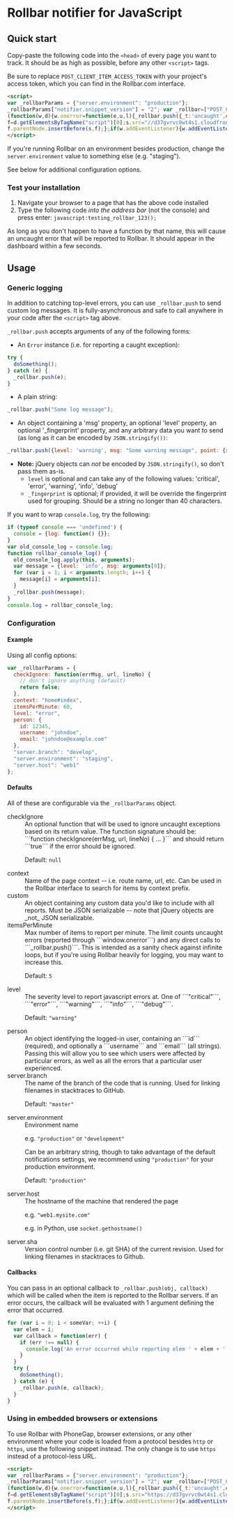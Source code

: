 # Rollbar notifier for JavaScript

<!-- Sub:[TOC] -->

## Quick start

Copy-paste the following code into the ```<head>``` of every page you want to track. It should be as high as possible, before any other ```<script>``` tags.

<!-- RemoveNext -->
Be sure to replace ```POST_CLIENT_ITEM_ACCESS_TOKEN``` with your project's access token, which you can find in the Rollbar.com interface.

<!-- EditableTextAreaStart -->
<!-- RemoveNext -->
```html
<script>
var _rollbarParams = {"server.environment": "production"};
_rollbarParams["notifier.snippet_version"] = "2"; var _rollbar=["POST_CLIENT_ITEM_ACCESS_TOKEN", _rollbarParams]; var _ratchet=_rollbar;
(function(w,d){w.onerror=function(e,u,l){_rollbar.push({_t:'uncaught',e:e,u:u,l:l});};var i=function(){var s=d.createElement("script");var 
f=d.getElementsByTagName("script")[0];s.src="//d37gvrvc0wt4s1.cloudfront.net/js/1/rollbar.min.js";s.async=!0;
f.parentNode.insertBefore(s,f);};if(w.addEventListener){w.addEventListener("load",i,!1);}else{w.attachEvent("onload",i);}})(window,document);
</script>
```
<!-- RemovePrev -->
<!-- EditableTextAreaEnd -->

If you're running Rollbar on an environment besides production, change the ```server.environment``` value to something else (e.g. "staging").
  
See below for additional configuration options.
  
### Test your installation

1. Navigate your browser to a page that has the above code installed
2. Type the following code *into the address bar* (not the console) and press enter: ```javascript:testing_rollbar_123();```

As long as you don't happen to have a function by that name, this will cause an uncaught error that will be reported to Rollbar. It should appear in the dashboard within a few seconds.

## Usage

### Generic logging

In addition to catching top-level errors, you can use ```_rollbar.push``` to send custom log messages. It is fully-asynchronous and safe to call anywhere in your code after the ```<script>``` tag above.
  
```_rollbar.push``` accepts arguments of any of the following forms:

- An ```Error``` instance (i.e. for reporting a caught exception):

```javascript
try {
  doSomething();
} catch (e) {
  _rollbar.push(e);
}
```

- A plain string:

```javascript
_rollbar.push("Some log message");
```

- An object containing a 'msg' property, an optional 'level' property, an optional '_fingerprint' property, and any arbitrary data you want to send (as long as it can be encoded by ```JSON.stringify())```:

```javascript
_rollbar.push({level: 'warning', msg: "Some warning message", point: {x: 5, y: 10}});
```

  - **Note:** jQuery objects can _not_ be encoded by ```JSON.stringify()```, so don't pass them as-is.
    - ```level``` is optional and can take any of the following values: 'critical', 'error', 'warning', 'info', 'debug'
    - ```_fingerprint``` is optional; if provided, it will be override the fingerprint used for grouping. Should be a string no longer than 40 characters.


If you want to wrap ```console.log```, try the following:

```javascript
if (typeof console === 'undefined') {
  console = {log: function() {}};
}
var old_console_log = console.log;
function rollbar_console_log() {
  old_console_log.apply(this, arguments);
  var message = {level: 'info', msg: arguments[0]};
  for (var i = 1; i < arguments.length; i++) {
    message[i] = arguments[i];
  }
  _rollbar.push(message);
}
console.log = rollbar_console_log;
```
    
### Configuration

#### Example

Using all config options:

```javascript
var _rollbarParams = {
  checkIgnore: function(errMsg, url, lineNo) {
    // don't ignore anything (default)
    return false;
  },
  context: "home#index",
  itemsPerMinute: 60,
  level: "error",
  person: {
    id: 12345,
    username: "johndoe",
    email: "johndoe@example.com"
  },
  "server.branch": "develop",
  "server.environment": "staging",
  "server.host": "web1"
};
```

#### Defaults

  All of these are configurable via the ```_rollbarParams``` object.
    
  <dl>
  <dt>checkIgnore</dt>
  <dd>An optional function that will be used to ignore uncaught exceptions based on its return value. The function signature should be: ```function checkIgnore(errMsg, url, lineNo) { ... }``` and should return ```true``` if the error should be ignored.

Default: ```null```

  </dd>
  <dt>context</dt>
  <dd>Name of the page context -- i.e. route name, url, etc. Can be used in the Rollbar interface to search for items by context prefix.
  </dd>
  <dt>custom</dt>
  <dd>An object containing any custom data you'd like to include with all reports. Must be JSON serializable -- note that jQuery objects are _not_ JSON serializable.
  </dd>
  <dt>itemsPerMinute</dt>
  <dd>Max number of items to report per minute. The limit counts uncaught errors (reported through ```window.onerror```) and any direct calls to ```_rollbar.push()```. This is intended as a sanity check against infinite loops, but if you're using Rollbar heavily for logging, you may want to increase this.
  
Default: ```5```

  </dd>
  <dt>level</dt>
  <dd>The severity level to report javascript errors at. One of ```"critical"```, ```"error"```, ```"warning"```, ```"info"```, ```"debug"```.

Default: ```"warning"```

  </dd>
  <dt>person</dt>
  <dd>An object identifying the logged-in user, containing an ```id``` (required), and optionally a ```username``` and ```email``` (all strings). Passing this will allow you to see which users were affected by particular errors, as well as all the errors that a particular user experienced.
  </dd>
  <dt>server.branch</dt>
  <dd>The name of the branch of the code that is running. Used for linking filenames in stacktraces to GitHub.
  
Default: ```"master"```

  </dd>
  <dt>server.environment</dt>
  <dd>Environment name

e.g. ```"production"``` or ```"development"```

Can be an arbitrary string, though to take advantage of the default notifications settings, we recommend using ```"production"``` for your production environment.

Default: ```"production"```

  </dd>
  <dt>server.host</dt>
  <dd>The hostname of the machine that rendered the page

e.g. ```"web1.mysite.com"```

e.g. in Python, use ```socket.gethostname()```

  </dd>
  <dt>server.sha</dt>
  <dd>Version control number (i.e. git SHA) of the current revision. Used for linking filenames in stacktraces to Github.
  </dd>
  </dl>

#### Callbacks

You can pass in an optional callback to ```_rollbar.push(obj, callback)``` which will be called when the item is reported to the Rollbar servers. If an error occurs, the callback will be evaluated with 1 argument defining the error that occurred.

```javascript
for (var i = 0; i < someVar; ++i) {
  var elem = i;
  var callback = function(err) {
    if (err !== null) {
      console.log('An error occurred while reporting elem ' + elem + ' to Rollbar, ' + err);
    }
  }
  try {
    doSomething();
  } catch (e) {
    _rollbar.push(e, callback);
  }
}
```
  
### Using in embedded browsers or extensions

To use Rollbar with PhoneGap, browser extensions, or any other environment where your code is loaded from a protocol besides ```http``` or ```https```, use the following snippet instead. The only change is to use ```https``` instead of a protocol-less URL.

<!-- EditableTextAreaStart -->
<!-- RemoveNext -->
```html
<script>
var _rollbarParams = {"server.environment": "production"};
_rollbarParams["notifier.snippet_version"] = "2"; var _rollbar=["POST_CLIENT_ITEM_ACCESS_TOKEN", _rollbarParams]; var _ratchet=_rollbar;
(function(w,d){w.onerror=function(e,u,l){_rollbar.push({_t:'uncaught',e:e,u:u,l:l});};var i=function(){var s=d.createElement("script");var 
f=d.getElementsByTagName("script")[0];s.src="https://d37gvrvc0wt4s1.cloudfront.net/js/1/rollbar.min.js";s.async=!0;
f.parentNode.insertBefore(s,f);};if(w.addEventListener){w.addEventListener("load",i,!1);}else{w.attachEvent("onload",i);}})(window,document);
</script>
```
<!-- RemovePrev -->
<!-- EditableTextAreaEnd -->

